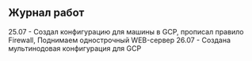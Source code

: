 ## Журнал работ

25.07 - Создал конфигурацию для машины в GCP, прописал правило Firewall, Поднимаем однострочный WEB-сервер
26.07 - Создана мультинодовая конфигурация для GCP